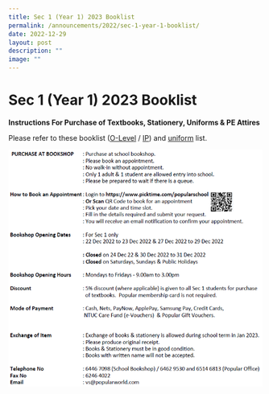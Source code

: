 ```yaml
---
title: Sec 1 (Year 1) 2023 Booklist
permalink: /announcements/2022/sec-1-year-1-booklist/
date: 2022-12-29
layout: post
description: ""
image: ""
---
```

# **Sec 1 (Year 1) 2023 Booklist**

**Instructions For Purchase of Textbooks, Stationery, Uniforms & PE Attires**

Please refer to these booklist ([O-Level](https://staging.d35imuqofga1kr.amplifyapp.com/files/4a-VS-S1-O-Level-booklist-2023.pdf) / [IP](https://staging.d35imuqofga1kr.amplifyapp.com/files/4b-VS-S1-IP-booklist-2023.pdf)) and [uniform](https://staging.d35imuqofga1kr.amplifyapp.com/files/4c-VS-Uniform.pdf) list.

[![](/images/Instructions-2023SY1-Booklist.png)](https://www.picktime.com/popularschool)